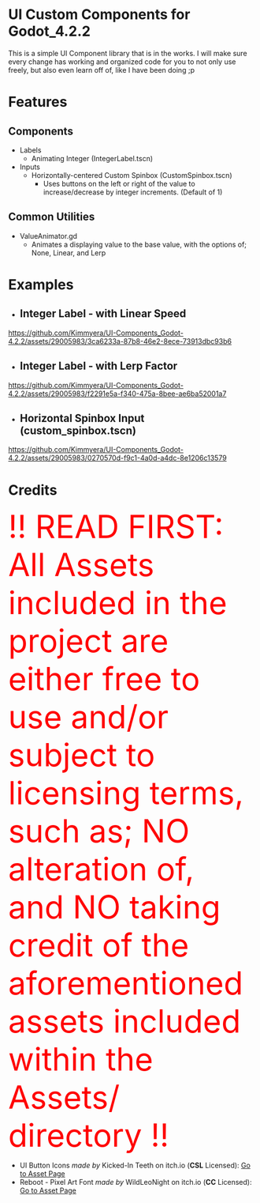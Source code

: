 # UI Custom Components for Godot_4.2.2

This is a simple UI Component library that is in the works. I will make sure every change has working and organized code for you to not only use freely, but also even learn off of, like I have been doing ;p

# Features
## Components
- Labels
	- Animating Integer (IntegerLabel.tscn)
- Inputs
	- Horizontally-centered Custom Spinbox (CustomSpinbox.tscn)
		- Uses buttons on the left or right of the value to increase/decrease by integer increments. (Default of 1)
## Common Utilities
- ValueAnimator.gd
	- Animates a displaying value to the base value, with the options of; None, Linear, and Lerp

# Examples

- ## Integer Label - with Linear Speed
https://github.com/Kimmyera/UI-Components_Godot-4.2.2/assets/29005983/3ca6233a-87b8-46e2-8ece-73913dbc93b6

- ## Integer Label - with Lerp Factor
https://github.com/Kimmyera/UI-Components_Godot-4.2.2/assets/29005983/f2291e5a-f340-475a-8bee-ae6ba52001a7

- ## Horizontal Spinbox Input (custom_spinbox.tscn)
https://github.com/Kimmyera/UI-Components_Godot-4.2.2/assets/29005983/0270570d-f9c1-4a0d-a4dc-8e1206c13579

# Credits
<span style="color:red; font-size:4rem"> !! READ FIRST: All Assets included in the project are either free to use and/or subject to licensing terms, such as; NO alteration of, and NO taking credit of the aforementioned assets included within the Assets/ directory !! </span>
- UI Button Icons *made by* Kicked-In Teeth on itch.io (**CSL** Licensed): [Go to Asset Page](https://kicked-in-teeth.itch.io/button-ui)
- Reboot - Pixel Art Font *made by* WildLeoNight on itch.io (**CC** Licensed): [Go to Asset Page](https://wildleoknight.itch.io/reboot)
